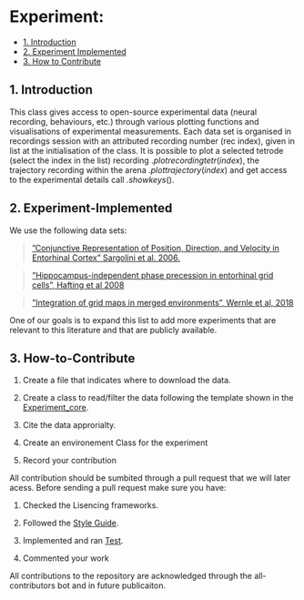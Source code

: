 # Experiment:


* [1. Introduction](#1-Introduction)
* [2. Experiment Implemented](#2-Experiment-Implemented)
* [3. How to Contribute](#3-How-to-Contribute)

## 1. Introduction

This class gives access to open-source experimental data (neural recording, behaviours, etc.) through various plotting functions and visualisations of experimental measurements. Each data set is organised in recordings session with an attributed recording number (rec index), given in list at the initialisation of the class. It is possible to plot a selected tetrode (select the index in the list) recording $.plot_{}recording_{}tetr(index)$, the trajectory recording within the arena $.plot_{}trajectory(index)$ and  get access to the experimental details call $.show_{}keys()$.

## 2. Experiment-Implemented

We use the following data sets:
 > [”Conjunctive Representation of Position, Direction, and Velocity in Entorhinal Cortex” Sargolini et al. 2006.](https://github.com/ClementineDomine/NeuralPlayground/blob/main/neuralplayground/experiments/sargolini_2006_data.py)

 > [”Hippocampus-independent phase precession in entorhinal grid cells”, Hafting et al 2008](https://github.com/ClementineDomine/NeuralPlayground/blob/main/neuralplayground/experiments/hafting_2008_data.py)
   
 > [”Integration of grid maps in merged environments”, Wernle et al, 2018](https://github.com/ClementineDomine/NeuralPlayground/blob/main/neuralplayground/experiments/wernle_2018_data.py)
   
One of our goals is to expand this list to add more experiments that are relevant to this literature and that are publicly available.

## 3. How-to-Contribute

1. Create a file that indicates where to download the data.

2. Create a class to read/filter the data following the template shown in the [Experiment_core](https://github.com/ClementineDomine/NeuralPlayground/blob/main/neuralplayground/experiments/experiment_core.py).

3. Cite the data approrialty.

4. Create an environement Class for the experiment

5. Record your contribution


All contribution should be sumbited through a pull request that we will later acess. 
Before sending a pull request make sure you have:
1. Checked the Lisencing frameworks. 

2. Followed the [Style Guide](https://github.com/ClementineDomine/NeuralPlayground/tree/main/documents/style_guide.md).

3. Implemented and ran [Test](https://github.com/ClementineDomine/NeuralPlayground/tree/main/neuralplayground/tests).

4. Commented your work 

All contributions to the repository are acknowledged through the all-contributors bot and in future publicaiton.



